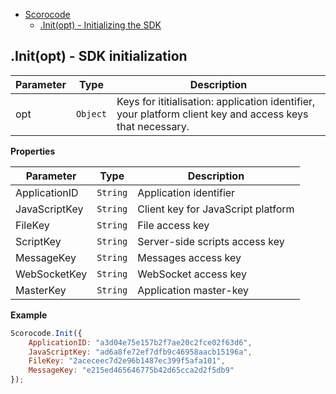 <a name="Scorocode"></a>

* [Scorocode](#Scorocode)
    * [.Init(opt) - Initializing the SDK](#Scorocode+Init)

<a name="Scorocode+Init"></a>

## .Init(opt) - SDK initialization

| Parameter | Type | Description |
| --- | --- | --- |
| opt | <code>Object</code> | Keys for ititialisation: application identifier, your platform client key and access keys that necessary. |

**Properties**

| Parameter | Type | Description |
| --- | --- | --- |
| ApplicationID | <code>String</code> | Application identifier |
| JavaScriptKey | <code>String</code> | Client key for JavaScript platform |
| FileKey | <code>String</code> | File access key  |
| ScriptKey | <code>String</code> | Server-side scripts access key  |
| MessageKey | <code>String</code> | Messages access key  |
| WebSocketKey |<code>String</code> | WebSocket access key |
| MasterKey | <code>String</code> | Application master-key |

**Example**  

```Javascript
Scorocode.Init({
    ApplicationID: "a3d04e75e157b2f7ae20c2fce02f63d6",
    JavaScriptKey: "ad6a8fe72ef7dfb9c46958aacb15196a",
    FileKey: "2aceceec7d2e96b1487ec399f5afa101",
    MessageKey: "e215ed465646775b42d65cca2d2f5db9"
});
```